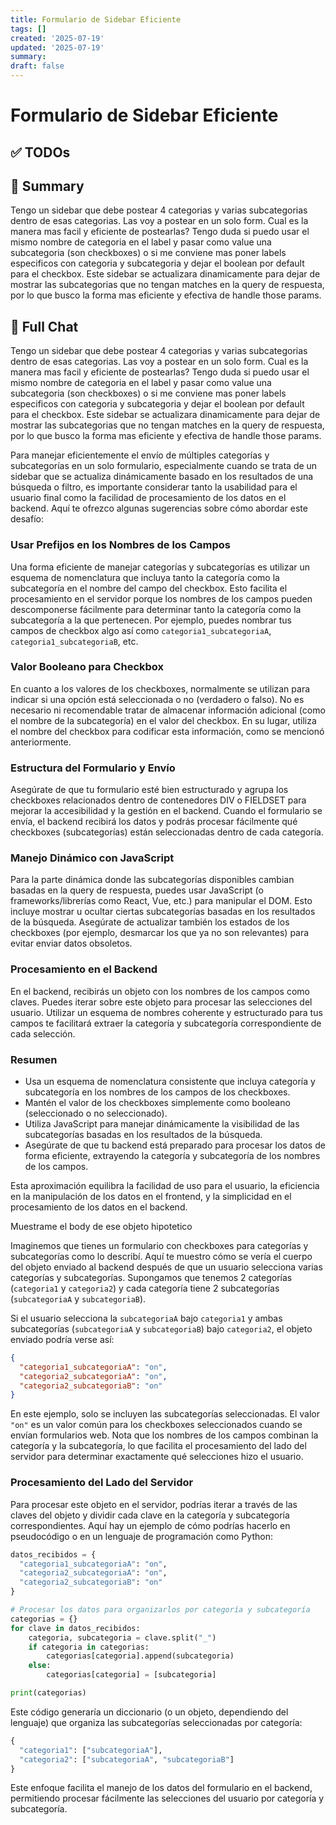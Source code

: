 ```yaml
---
title: Formulario de Sidebar Eficiente
tags: []
created: '2025-07-19'
updated: '2025-07-19'
summary:
draft: false
---
```


# Formulario de Sidebar Eficiente

## ✅ TODOs


## 📌 Summary
Tengo un sidebar que debe postear 4 categorias y varias subcategorias dentro de esas categorias. Las voy a postear en un solo form. Cual es la manera mas facil y eficiente de postearlas? Tengo duda si puedo usar el mismo nombre de categoria en el label y pasar como value una subcategoria (son checkboxes) o si me conviene mas poner labels especificos con categoria y subcategoria y dejar el boolean por default para el checkbox. Este sidebar se actualizara dinamicamente para dejar de mostrar las subcategorias que no tengan matches en la query de respuesta, por lo que busco la forma mas eficiente y efectiva de handle those params.

## 🧠 Full Chat


Tengo un sidebar que debe postear 4 categorias y varias subcategorias dentro de esas categorias. Las voy a postear en un solo form. Cual es la manera mas facil y eficiente de postearlas? Tengo duda si puedo usar el mismo nombre de categoria en el label y pasar como value una subcategoria (son checkboxes) o si me conviene mas poner labels especificos con categoria y subcategoria y dejar el boolean por default para el checkbox. Este sidebar se actualizara dinamicamente para dejar de mostrar las subcategorias que no tengan matches en la query de respuesta, por lo que busco la forma mas eficiente y efectiva de handle those params.

Para manejar eficientemente el envío de múltiples categorías y subcategorías en un solo formulario, especialmente cuando se trata de un sidebar que se actualiza dinámicamente basado en los resultados de una búsqueda o filtro, es importante considerar tanto la usabilidad para el usuario final como la facilidad de procesamiento de los datos en el backend. Aquí te ofrezco algunas sugerencias sobre cómo abordar este desafío:

### Usar Prefijos en los Nombres de los Campos

Una forma eficiente de manejar categorías y subcategorías es utilizar un esquema de nomenclatura que incluya tanto la categoría como la subcategoría en el nombre del campo del checkbox. Esto facilita el procesamiento en el servidor porque los nombres de los campos pueden descomponerse fácilmente para determinar tanto la categoría como la subcategoría a la que pertenecen. Por ejemplo, puedes nombrar tus campos de checkbox algo así como `categoria1_subcategoriaA`, `categoria1_subcategoriaB`, etc.

### Valor Booleano para Checkbox

En cuanto a los valores de los checkboxes, normalmente se utilizan para indicar si una opción está seleccionada o no (verdadero o falso). No es necesario ni recomendable tratar de almacenar información adicional (como el nombre de la subcategoría) en el valor del checkbox. En su lugar, utiliza el nombre del checkbox para codificar esta información, como se mencionó anteriormente.

### Estructura del Formulario y Envío

Asegúrate de que tu formulario esté bien estructurado y agrupa los checkboxes relacionados dentro de contenedores DIV o FIELDSET para mejorar la accesibilidad y la gestión en el backend. Cuando el formulario se envía, el backend recibirá los datos y podrás procesar fácilmente qué checkboxes (subcategorías) están seleccionadas dentro de cada categoría.

### Manejo Dinámico con JavaScript

Para la parte dinámica donde las subcategorías disponibles cambian basadas en la query de respuesta, puedes usar JavaScript (o frameworks/librerías como React, Vue, etc.) para manipular el DOM. Esto incluye mostrar u ocultar ciertas subcategorías basadas en los resultados de la búsqueda. Asegúrate de actualizar también los estados de los checkboxes (por ejemplo, desmarcar los que ya no son relevantes) para evitar enviar datos obsoletos.

### Procesamiento en el Backend

En el backend, recibirás un objeto con los nombres de los campos como claves. Puedes iterar sobre este objeto para procesar las selecciones del usuario. Utilizar un esquema de nombres coherente y estructurado para tus campos te facilitará extraer la categoría y subcategoría correspondiente de cada selección.

### Resumen

- Usa un esquema de nomenclatura consistente que incluya categoría y subcategoría en los nombres de los campos de los checkboxes.
- Mantén el valor de los checkboxes simplemente como booleano (seleccionado o no seleccionado).
- Utiliza JavaScript para manejar dinámicamente la visibilidad de las subcategorías basadas en los resultados de la búsqueda.
- Asegúrate de que tu backend está preparado para procesar los datos de forma eficiente, extrayendo la categoría y subcategoría de los nombres de los campos.

Esta aproximación equilibra la facilidad de uso para el usuario, la eficiencia en la manipulación de los datos en el frontend, y la simplicidad en el procesamiento de los datos en el backend.

Muestrame el body de ese objeto hipotetico

Imaginemos que tienes un formulario con checkboxes para categorías y subcategorías como lo describí. Aquí te muestro cómo se vería el cuerpo del objeto enviado al backend después de que un usuario selecciona varias categorías y subcategorías. Supongamos que tenemos 2 categorías (`categoria1` y `categoria2`) y cada categoría tiene 2 subcategorías (`subcategoriaA` y `subcategoriaB`).

Si el usuario selecciona la `subcategoriaA` bajo `categoria1` y ambas subcategorías (`subcategoriaA` y `subcategoriaB`) bajo `categoria2`, el objeto enviado podría verse así:

```json
{
  "categoria1_subcategoriaA": "on",
  "categoria2_subcategoriaA": "on",
  "categoria2_subcategoriaB": "on"
}
```

En este ejemplo, solo se incluyen las subcategorías seleccionadas. El valor `"on"` es un valor común para los checkboxes seleccionados cuando se envían formularios web. Nota que los nombres de los campos combinan la categoría y la subcategoría, lo que facilita el procesamiento del lado del servidor para determinar exactamente qué selecciones hizo el usuario.

### Procesamiento del Lado del Servidor

Para procesar este objeto en el servidor, podrías iterar a través de las claves del objeto y dividir cada clave en la categoría y subcategoría correspondientes. Aquí hay un ejemplo de cómo podrías hacerlo en pseudocódigo o en un lenguaje de programación como Python:

```python
datos_recibidos = {
  "categoria1_subcategoriaA": "on",
  "categoria2_subcategoriaA": "on",
  "categoria2_subcategoriaB": "on"
}

# Procesar los datos para organizarlos por categoría y subcategoría
categorias = {}
for clave in datos_recibidos:
    categoria, subcategoria = clave.split("_")
    if categoria in categorias:
        categorias[categoria].append(subcategoria)
    else:
        categorias[categoria] = [subcategoria]

print(categorias)
```

Este código generaría un diccionario (o un objeto, dependiendo del lenguaje) que organiza las subcategorías seleccionadas por categoría:

```python
{
  "categoria1": ["subcategoriaA"],
  "categoria2": ["subcategoriaA", "subcategoriaB"]
}
```

Este enfoque facilita el manejo de los datos del formulario en el backend, permitiendo procesar fácilmente las selecciones del usuario por categoría y subcategoría.